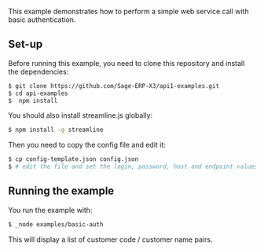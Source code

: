 This example demonstrates how to perform a simple web service call with basic authentication.

## Set-up

Before running this example, you need to clone this repository and install the dependencies:

``` sh
$ git clone https://github.com/Sage-ERP-X3/api1-examples.git
$ cd api-examples
$  npm install
```

You should also install streamline.js globally:

``` sh
$ npm install -g streamline
```

Then you need to copy the config file and edit it:
```sh
$ cp config-template.json config.json
$ # edit the file and set the login, password, host and endpoint values
```

## Running the example

You run the example with:

``` sh
$ _node examples/basic-auth
```

This will display a list of customer code / customer name pairs.

